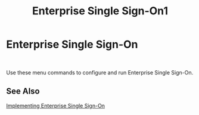 ﻿---
title: Enterprise Single Sign-On1
TOCTitle: Enterprise Single Sign-On
ms:assetid: d6fe7da0-ccb2-495a-93d6-63ddbf9a699b
ms:mtpsurl: https://msdn.microsoft.com/library/Aa578653(v=BTS.80)
ms:contentKeyID: 51531565
ms.date: 08/30/2017
mtps_version: v=BTS.80
f1_keywords:
- bts10.esso.general
---

# Enterprise Single Sign-On

 

Use these menu commands to configure and run Enterprise Single Sign-On.

## See Also

[Implementing Enterprise Single Sign-On](https://msdn.microsoft.com/library/aa558712\(v=bts.80\))

